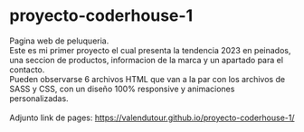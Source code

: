 # proyecto-coderhouse-1
Pagina web de peluqueria.
<br>
Este es mi primer proyecto el cual presenta la tendencia 2023 en peinados, una seccion de productos, informacion de la marca y un apartado para el contacto.
<br>
Pueden observarse 6 archivos HTML que van a la par con los archivos de SASS y CSS, con un diseño 100% responsive y animaciones personalizadas.
<br><br>
Adjunto link de pages: https://valendutour.github.io/proyecto-coderhouse-1/
